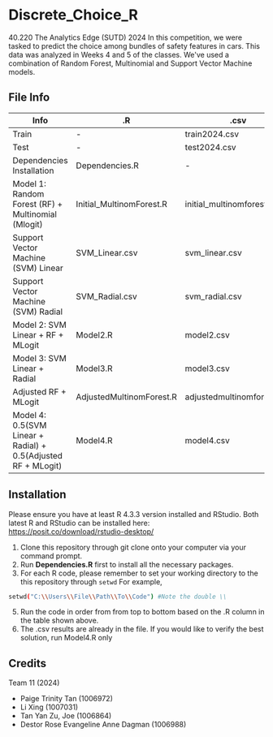# Discrete_Choice_R
40.220 The Analytics Edge (SUTD) 2024 
In this competition, we were tasked to predict the choice among bundles of safety features in cars. This data was analyzed in Weeks 4 and 5 of the classes.
We've used a combination of Random Forest, Multinomial and Support Vector Machine models.

## File Info

| Info                                                          | .R                       | .csv                       |
|---------------------------------------------------------------|--------------------------|----------------------------|
| Train                                                         | -                        | train2024.csv              |
| Test                                                          | -                        | test2024.csv               |
| Dependencies Installation                                     | Dependencies.R           | -                          |
| Model 1: Random Forest (RF) + Multinomial (Mlogit)            | Initial_MultinomForest.R | initial_multinomforest.csv |
| Support Vector Machine (SVM) Linear                           | SVM_Linear.csv           | svm_linear.csv             |
| Support Vector Machine (SVM) Radial                           | SVM_Radial.csv           | svm_radial.csv             |
| Model 2: SVM Linear + RF + MLogit                             | Model2.R                 | model2.csv                 |
| Model 3: SVM Linear + Radial                                  | Model3.R                 | model3.csv                 |
| Adjusted RF + MLogit                                          | AdjustedMultinomForest.R | adjustedmultinomforest.csv |
| Model 4: 0.5(SVM Linear + Radial) + 0.5(Adjusted RF + MLogit) | Model4.R                 | model4.csv                 |

## Installation

Please ensure you have at least R 4.3.3 version installed and RStudio.
Both latest R and RStudio can be installed here: https://posit.co/download/rstudio-desktop/

1. Clone this repository through git clone onto your computer via your command prompt.
2. Run **Dependencies.R** first to install all the necessary packages.
3. For each R code, please remember to set your working directory to the this repository through `setwd`
For example,
```bash
setwd("C:\\Users\\File\\Path\\To\\Code") #Note the double \\
```
5. Run the code in order from from top to bottom based on the .R column in the table shown above.
6. The .csv results are already in the file. If you would like to verify the best solution, run Model4.R only

## Credits
Team 11 (2024)
- Paige Trinity Tan (1006972)
- Li Xing (1007031)
- Tan Yan Zu, Joe (1006864)
- Destor Rose Evangeline Anne Dagman (1006988)

